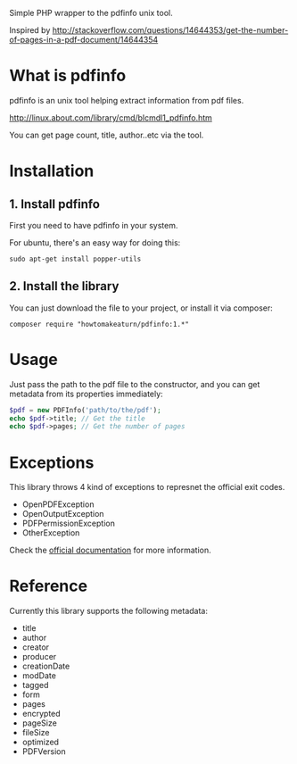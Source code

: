 Simple PHP wrapper to the pdfinfo unix tool.

Inspired by http://stackoverflow.com/questions/14644353/get-the-number-of-pages-in-a-pdf-document/14644354

# What is pdfinfo

pdfinfo is an unix tool helping extract information from pdf files.

http://linux.about.com/library/cmd/blcmdl1_pdfinfo.htm

You can get page count, title, author..etc via the tool.

# Installation

## 1. Install pdfinfo

First you need to have pdfinfo in your system.

For ubuntu, there's an easy way for doing this:
```
sudo apt-get install popper-utils
```

## 2. Install the library
You can just download the file to your project, or install it via composer:
```
composer require "howtomakeaturn/pdfinfo:1.*"
```

# Usage
Just pass the path to the pdf file to the constructor, and you can get metadata from its properties immediately:

```php
$pdf = new PDFInfo('path/to/the/pdf');
echo $pdf->title; // Get the title
echo $pdf->pages; // Get the number of pages
```

# Exceptions
This library throws 4 kind of exceptions to represnet the official exit codes.
* OpenPDFException    
* OpenOutputException
* PDFPermissionException
* OtherException

Check the [official documentation](http://linux.about.com/library/cmd/blcmdl1_pdfinfo.htm) for more information.



# Reference

Currently this library supports the following metadata:

* title
* author
* creator
* producer
* creationDate
* modDate
* tagged
* form
* pages
* encrypted
* pageSize
* fileSize
* optimized
* PDFVersion
